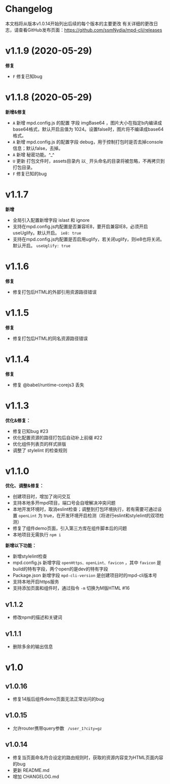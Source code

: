 # Changelog
本文档将从版本v1.0.14开始列出后续的每个版本的主要更改
有关详细的更改日志，请查看GitHub发布页面：https://github.com/ssmNydia/mpd-cli/releases

# v1.1.9 (2020-05-29)

**修复**

* `F` 修复已知bug


# v1.1.8 (2020-05-29)

**新增&修复**

* `A` 新增 mpd.config.js 的配置 字段 imgBase64 ，图片大小在指定b内编译成base64格式，默认开启且值为 1024。设置false时，图片将不编译成base64格式。
* `A` 新增 mpd.config.js 的配置字段 debug，用于控制打包时是否去掉console信息；默认false，去掉。
* `A` 新增 秘密功能。^_^
* `U` 更新 打包文件时，assets目录内 以`_` 开头命名的目录将被忽略，不再拷贝到打包目录。
* `F` 修复已知的bug


# v1.1.7

**新增**

* 全局引入配置新增字段 islast 和 ignore
* 支持在mpd.config.js内配置是否兼容IE8，要开启兼容IE8，必须开启useUglify。默认开启。 ` ie8: true `
* 支持在mpd.config.js内配置是否启用uglify，若关闭uglify，则ie8也将关闭。默认开启。 ` useUglify: true `

# v1.1.6

**修复**

* 修复打包后HTML的外部引用资源路径错误

# v1.1.5

**修复**

* 修复打包后HTML的同名资源路径错误

# v1.1.4

**修复**

* 修复 @babel/runtime-corejs3 丢失


# v1.1.3

**优化&修复：**

* 修复已知bug  #23
* 优化配置资源的路径打包后自动补上前缀 #22
* 优化组件列表页的样式排版
* 调整了 stylelint 的检查规则



# v1.1.0

**优化、调整&修复：**

* 创建项目时，增加了询问交互
* 支持本地多开mpd项目，端口号会自增解决冲突问题
* 本地开发环境时，取消eslint检查；调整到打包环境执行，若有需要可通过设置 ```openLint``` 为 true，在开发环境开启检测（将进行eslint和stylelint的双项检测）
* 修复了组件demo页面，引入第三方库在组件脚本后的问题
* 本地项目无需执行 ```npm i``` 

**新增以下功能：**

* 新增stylelint检查
* mpd.config.js 新增字段 ```openHttps、openLint、favicon```  ，其中 ```favicon``` 是build的特有字段，两个open的是dev的特有字段
* Package.json 新增字段 ```mpd-cli-version``` 是创建项目时的mpd-cli版本号
* 支持本地开启https服务
* 支持添加页面和组件时，通过指令 ```-m``` 切换为M版HTML #16

## v1.1.2

* 修改npm的描述和关键词

## v1.1.1

* 删除多余的输出信息


# v1.0

## v1.0.16

- 修复14版后组件demo页面无法正常访问的bug



## v1.0.15

- 允许router携带query参数  ``` /user_1?city=gz```

  

## 	v1.0.14

- 修复当页面命名符合设定的路由规则时，获取的资源内容变为HTML页面内容的bug
- 更新 README.md
- 增加 CHANGELOG.md